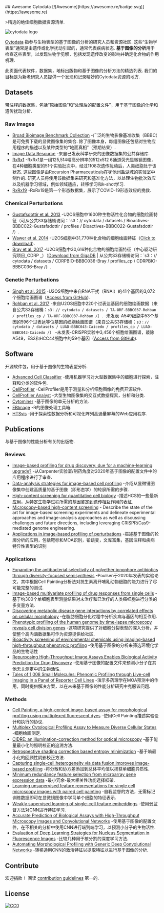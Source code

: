 <div class="github-widget" data-repo="cytodata/awesome-cytodata"></div>
<script async src="https://pagead2.googlesyndication.com/pagead/js/adsbygoogle.js"></script><ins class="adsbygoogle" style="display:block" data-ad-client="ca-pub-6890694312814945" data-ad-slot="5473692530" data-ad-format="auto"  data-full-width-responsive="true"></ins>
## Awesome Cytodata [![Awesome](https://awesome.re/badge.svg)](https://awesome.re)

&gt;精选的绝佳细胞数据资源清单.

![cytodata logo](https://raw.githubusercontent.com/cytodata/awesome-cytodata/master/cytodata-logo.png)

[Cytodata](https://cytodata.org/) 指参与生物表型的基于图像的分析的研究人员和资源社区.
这些“生物学表型”通常是由遗传或化学扰动引起的，通常代表疾病状态.
**基于图像的分析**用于检查这些表型，以发现生物学见解，包括发现遗传改变的影响并确定化合物的作用机理.

此页面代表软件，数据集，地标出版物和基于图像的分析方法的精选列表.
我们的目标是为新老研究人员提供一个发现和记录精妙的Cytodata资源的地方.



## Datasets

带注释的数据集，包括“原始图像”和“处理后的配置文件”，用于基于图像的化学和遗传扰动分析.

### Raw Images

- [Broad Bioimage Benchmark Collection](https://data.broadinstitute.org/bbbc/)  -广泛的生物影像基准收集（BBBC）是可免费下载的显微图像集的集合. 除了图像本身，每组图像还包括对生物应用程序的描述以及某种类型的“地面真相”（预期结果）.
- [Image Data Resource](https://idr.openmicroscopy.org/) -来自已发表科学研究的图像数据集的公共存储库.
- [RxRx1](https://www.rxrx.ai/rxrx1)  -RxRx1是一组125,514幅高分辨率的512x512 6通道荧光显微镜图像，在4种细胞类型的51个实验批次中，经过1108次遗传扰动后，人类细胞处于该状态. 这些图像是由Recursion Pharmaceuticals在犹他州盐湖城的实验室中制作的. 研究人员将使用该数据集来研究和基准化方法，以处理生物批次效应以及机器学习领域，例如领域适应，转移学习和k-shot学习.
- [RxRx19](https://www.rxrx.ai/rxrx19) -RxRx19是第一个形态数据集，展示了COVID-19形态效应的挽救. 

### Chemical Perturbations

- [Gustafsdottir et al. 2013](https://doi.org/10.1371/journal.pone.0080999) -U2OS细胞中1600种生物活性化合物的细胞绘画特征（可从公共S3存储桶访问：`s3：// cytodata / datasets / Bioactives-BBBC022-Gustafsdottir / profiles / Bioactives-BBBC022-Gustafsdottir /）.
- [Wawer et al. 2014](https://doi.org/10.1073/pnas.1410933111) -U2OS细胞中31,770种化合物的细胞绘画特征（[Click to download](http://www.broadinstitute.org/mlpcn/data/Broad.PNAS2014.ProfilingData.zip)).
- [Bray et al. 2017](https://doi.org/10.1093/gigascience/giw014) -U2OS细胞中30,616种化合物的细胞绘画特征（中心驱动研究项目_CDRP _）（[Download from GigaDB](https://doi.org/10.5524/100351)  | 从公共S3存储桶访问：`s3：// cytodata / datasets / CDRPBIO-BBBC036-Bray / profiles_cp / CDRPBIO-BBBC036-Bray /）.

### Genetic Perturbations

- [Singh et al. 2015](https://doi.org/10.1371/journal.pone.0131370) -U2OS细胞中来自RNA干扰（RNAi）的41个基因的3,072个细胞绘画图谱（[Access from GitHub](https://github.com/carpenterlab/2016_bray_natprot/blob/6dcdcf72cd90bb2dbf238b3ecf94691246d8f104/supplementary_files/profiles.csv.zip)).
- [Rohban et al. 2017](https://doi.org/10.7554/eLife.24060.001) -来自U2OS细胞中220个过表达基因的细胞绘画数据（来自公共S3存储桶：`s3：// cytodata / datasets / TA-ORF-BBBC037-Rohban / profiles_cp / TA-ORF-BBBC037-Rohban /`）.
-未发表-A549细胞中53个基因的596个过表达等位基因的细胞绘画图谱（来自公共S3存储桶：`s3：// cytodata / datasets / LUAD-BBBC043-Caicedo / profiles_cp / LUAD-BBBC043-Caicedo /`）
-未发表-CRISPR实验中3,456个细胞绘画图谱，敲除A549，ES2和HCC44细胞中的59个基因（[Access from GitHub](https://github.com/broadinstitute/cell-health/tree/master/0.generate-profiles/data/profiles)).

## Software

开源软件包，用于基于图像的生物表型分析.

- [Advanced Cell Classifier](https://www.cellclassifier.org/) -使用机器学习对大型数据集中的细胞进行探索，注释和分类的软件包.
- [CellProfiler](http://cellprofiler.org/) -CellProfiler是用于测量和分析细胞图像的免费开源软件.
- [CellProfiler Analyst](http://cellprofiler.org/cp-analyst/) -大型生物图像集的交互式数据探索，分析和分类.
- [Cytominer](https://github.com/cytomining/cytominer) -基于图像的单元分析的方法.
- [EBImage](https://github.com/aoles/EBImage) -R的图像处理工具箱.
- [HTSvis](http://htsvis.dkfz.de/HTSvis/) -用于探索性数据分析和可视化阵列高通量屏幕的Web应用程序.

## Publications

与基于图像的性能分析有关的出版物.

### Reviews
- [Image-based profiling for drug discovery: due for a machine-learning upgrade?](https://www.nature.com/articles/s41573-020-00117-w) -从Carpenter实验室/制药角度对2020年基于图像的配置文件中的应用程序进行了审查.
- [Data-analysis strategies for image-based cell profiling](https://doi.org/10.1038/nmeth.4397) -介绍从显微镜图像集中创建高质量的基于图像（即形态学）的轮廓所需的步骤.
- [High-content screening for quantitative cell biology](https://doi.org/10.1016/j.tcb.2016.03.008) -描述HCS的一些最新应用，从特定生物学过程所需的基因鉴定到遗传相互作用的表征.
- [Microscopy-based high-content screening](https://doi.org/10.1016/j.cell.2015.11.007) - Describe the state of the art for image-based screening experiments and delineate experimental approaches and image-analysis approaches as well as discussing challenges and future directions, including leveraging CRISPR/Cas9-mediated genome engineering.
- [Applications in image-based profiling of perturbations](https://doi.org/10.1016/j.copbio.2016.04.003) -描述基于图像的轮廓分析的应用，包括靶标和MOA识别，铅跳变，文库富集，基因注释和疾病特异性表型的识别

### Applications
- [Expanding the antibacterial selectivity of polyether ionophore antibiotics through diversity-focused semisynthesis](https://rdcu.be/ccBFH) -Poulsen于2020年发表的实验论文，其中根据Cell Painting分析法对抗生素离开哺乳动物细胞的能力进行了尽可能完整的测试.
- [Image-based multivariate profiling of drug responses from single cells](https://doi.org/10.1038/nmeth1032) -基于约300个单细胞表型测量结果对未治疗和已治疗的人类癌细胞进行分类的多变量方法.
- [Discovering metabolic disease gene interactions by correlated effects on cellular morphology](https://doi.org/10.1016/j.molmet.2019.03.001) -在脂肪细胞分化过程中分析疾病与基因的相互作用.
- [Phenotypic profiling of the human genome by time-lapse microscopy reveals cell division genes](https://doi.org/10.1038/nature08869) -这项研究提供了对细胞分裂表型的深入分析，并使整个高内涵数据集可作为资源提供给社区.
- [Bioactivity screening of environmental chemicals using imaging-based high-throughput phenotypic profiling](https://doi.org/10.1016/j.taap.2019.114876) -使用基于图像的分析来筛选环境化学品的生物活性
- [Repurposing High-Throughput Image Assays Enables Biological Activity Prediction for Drug Discovery](https://doi.org/10.1016/j.chembiol.2018.01.015) -使用基于图像的配置文件来预测小分子在其他无关测定中的生物活性. 
- [Tales of 1,008 Small Molecules: Phenomic Profiling through Live-cell Imaging in a Panel of Reporter Cell Lines](https://doi.org/10.1101/2020.03.13.990093) -演示多药理学在MOA预测中的作用，同时提供解决方案，以在未来基于图像的性能分析研究中克服该问题.

### Methods

- [Cell Painting, a high-content image-based assay for morphological profiling using multiplexed fluorescent dyes](https://doi.org/10.1038/nprot.2016.105) -使用Cell Painting描述实验设计和执行的协议.
- [Multiplex Cytological Profiling Assay to Measure Diverse Cellular States](https://doi.org/10.1371/journal.pone.0080999) -细胞绘画测定.
- [CIDRE: an illumination-correction method for optical microscopy](https://doi.org/10.1038/nmeth.3323) -基于能量最小化的照明校正的追溯方法.
- [Retrospective shading correction based entropy minimization](https://doi.org/10.1046/j.1365-2818.2000.00669.x) -基于熵最小化的回顾性阴影校正方法.
- [Capturing single-cell heterogeneity via data fusion improves image-based profiling](https://doi.org/10.1038/s41467-019-10154-8) -将分散和协方差添加到总体平均值以捕获单细胞异质性.
- [Minimum redundancy feature selection from microarray gene expression data](https://doi.org/10.1142/S0219720005001004) -最小冗余-最大相关性功能选择框架.
- [Learning unsupervised feature representations for single cell microscopy images with paired cell painting](https://doi.org/10.1101/395954) -自我监督的方法，无需标记训练数据即可在显微镜图像中学习单个细胞的特征表示.
- [Weakly supervised learning of single-cell feature embeddings](https://doi.org/10.1109/CVPR.2018.00970) -使用弱监督方法对CNN进行特征学习.
- [Accurate Prediction of Biological Assays with High-Throughput Microscopy Images and Convolutional Networks](https://doi.org/10.1021/acs.jcim.8b00670) -使用基于图像的配置文件，在不相关的分析中使用CNN进行端到端学习，以预测小分子的生物活性.
- [Evaluation of Deep Learning Strategies for Nucleus Segmentation in Fluorescence Images](https://doi.org/10.1002/cyto.a.23863) -比较几种用于核分割的深度学习方法. 
- [Automating Morphological Profiling with Generic Deep Convolutional Networks](https://doi.org/10.1101/085118) -转移通用CNN的激活特征以提取特征以进行基于图像的分析.

## Contribute

欢迎捐款！ 阅读 [contribution guidelines](https://github.com/cytodata/awesome-cytodata/blob/master/contributing.md) 第一的.

## License

[![CC0](http://mirrors.creativecommons.org/presskit/buttons/88x31/svg/cc-zero.svg)](http://creativecommons.org/publicdomain/zero/1.0)
